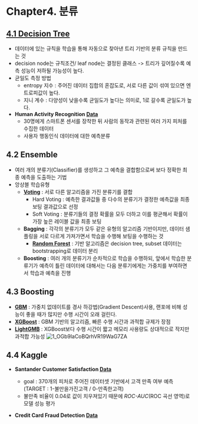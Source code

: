 # Chapter4. 분류
## [4.1 Decision Tree](https://github.com/sohyuniii/Machine-learning/blob/master/4%EC%9E%A5_Classification/4.1%20Decision-Tree.ipynb)
- 데이터에 있는 규칙을 학습을 통해 자동으로 찾아낸 트리 기반의 분류 규칙을 만드는 것
- decision node는 규칙조건/ leaf node는 결정된 클래스 -> 트리가 깊어질수록 예측 성능이 저하될 가능성이 높다.
- 균일도 측정 방법 
  - entropy 지수 : 주어진 데이터 집합의 혼잡도로, 서로 다른 값이 섞여 있으면 엔트로피값이 높다.
  - 지니 계수 : 다양성이 낮을수록 균일도가 높다는 의미로, 1로 갈수록 균일도가 높다.
- **Human Activity Recognition [Data](https://archive.ics.uci.edu/ml/datasets/Human+Activity+Recognition+Using+Smartphones#)**
  - 30명에게 스마트폰 센서를 장착한 뒤 사람의 동작과 관련된 여러 가지 피처를 수집한 데이터
  - 사용자 행동인식 데이터에 대한 예측분류

## 4.2 Ensemble
- 여러 개의 분류기(Classifier)를 생성하고 그 예측을 결합함으로써 보다 정확한 최종 예측을 도출하는 기법
- 앙상블 학습유형
  - [**Voting**](https://github.com/sohyuniii/Machine-learning/blob/master/4%EC%9E%A5_Classification/4.2.1%20Voting.ipynb) : 서로 다른 알고리즘을 가진 분류기를 결합
    - Hard Voting : 예측한 결과값들 중 다수의 분류기가 결정한 예측값을 최종 보팅 결과값으로 선정 
    - Soft Voting : 분류기들의 결정 확률을 모두 더하고 이를 평균해서 확률이 가장 높은 레이블 값을 최종 보팅 
  - **Bagging** : 각각의 분류기가 모두 같은 유형의 알고리즘 기반이지만, 데이터 샘플링을 서로 다르게 가져가면서 학습을 수행해 보팅을 수행하는 것 
    - [**Random Forest**](https://github.com/sohyuniii/Machine-learning/blob/master/4%EC%9E%A5_Classification/4.2.2%20RandomForest.ipynb) : 기반 알고리즘은 decision tree, subset 데이터는 bootstrapping로 데이터 분리
  - **Boosting** : 여러 개의 분류기가 순차적으로 학습을 수행하되, 앞에서 학습한 분류기가 예측이 틀린 데이터에 대해서는 다음 분류기에게는 가중치를 부여하면서 학습과 예측을 진행 
  
 ## 4.3 Boosting
   - [**GBM**]() : 가중치 없데이트를  경사 하강법(Gradient Descent)사용, 랜포에 비해 성능이 좋을 때가 많지만 수행 시간이 오래 걸린다.
   - [**XGBoost**](https://github.com/sohyuniii/Machine-learning/blob/master/4%EC%9E%A5_Classification/4.3.2%20XGBoost(eXtra%20Gradient%20Boost).ipynb) : GBM 기반의 알고리즘, 빠른 수행 시간과 과적합 규제가 장점
   - [**LightGMB**]() : XGBoost보다 수행 시간이 짧고 메모리 사용량도 상대적으로 작지만 과적합 가능성 
![1_OGb9laCoBQrhVR19WaG7ZA](https://user-images.githubusercontent.com/41772329/56281217-09699f00-6147-11e9-88f4-9fbd2785a352.jpeg)

## 4.4 Kaggle
- **Santander Customer Satisfaction [Data](https://www.kaggle.com/c/santander-customer-satisfaction/data)**
  - goal : 370개의 피처로 주어진 데이터셋 기반에서 고객 만족 여부 예측 (TARGET : 1-불만을가진고객 / 0-만족한고객)
  - 불만족 비율이 0.04로 값이 치우져있기 때문에 *ROC-AUC*(ROC 곡선 영역)로 모델 성능 평가
  
 - **Credit Card Fraud Detection [Data](https://www.kaggle.com/mlg-ulb/creditcardfraud)**
